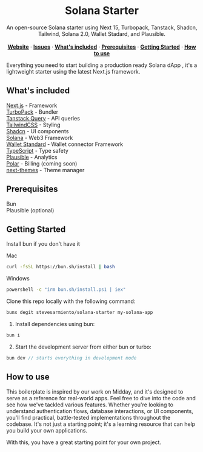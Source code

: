 <p align="center">
	<h1 align="center"><b>Solana Starter</b></h1>
<p align="center">
    An open-source Solana starter using Next 15, Turbopack, Tanstack, Shadcn, Tailwind, Solana 2.0, Wallet Stadard, and Plausible.
    <br />
    <br />
    <a href="https://v1.run"><strong>Website</strong></a> ·
    <a href="https://github.com/midday-ai/v1/issues"><strong>Issues</strong></a> ·
    <a href="#whats-included"><strong>What's included</strong></a> ·
    <a href="#prerequisites"><strong>Prerequisites</strong></a> ·
    <a href="#getting-started"><strong>Getting Started</strong></a> ·
    <a href="#how-to-use"><strong>How to use</strong></a>
  </p>
</p>

Everything you need to start building a production ready Solana dApp , it's a
lightweight starter using the latest Next.js framework.

## What's included

[Next.js](https://nextjs.org/) - Framework<br>
[TurboPack](https://turbo.build) - Bundler<br>
[Tanstack Query](https://tanstack.com/query/latest) - API queries<br>
[TailwindCSS](https://tailwindcss.com/) - Styling<br>
[Shadcn](https://ui.shadcn.com/) - UI components<br>
[Solana](https://github.com/solana-labs/solana-web3.js) - Web3 Framework<br>
[Wallet Standard](https://github.com/wallet-standard/wallet-standard) - Wallet
connector Framework<br> [TypeScript](https://www.typescriptlang.org/) - Type
safety<br> [Plausible](https://plausible.io/sites) - Analytics<br>
[Polar](https://polar.sh) - Billing (coming soon)<br>
[next-themes](https://next-themes-example.vercel.app/) - Theme manager<br>

## Prerequisites

Bun<br> Plausible (optional)<br>

## Getting Started

Install bun if you don't have it

Mac

```bash
curl -fsSL https://bun.sh/install | bash
```

Windows

```bash
powershell -c "irm bun.sh/install.ps1 | iex"
```

Clone this repo locally with the following command:

```bash
bunx degit stevesarmiento/solana-starter my-solana-app
```

1. Install dependencies using bun:

```sh
bun i
```

2. Start the development server from either bun or turbo:

```ts
bun dev // starts everything in development mode
```

## How to use

This boilerplate is inspired by our work on Midday, and it's designed to serve
as a reference for real-world apps. Feel free to dive into the code and see how
we've tackled various features. Whether you're looking to understand
authentication flows, database interactions, or UI components, you'll find
practical, battle-tested implementations throughout the codebase. It's not just
a starting point; it's a learning resource that can help you build your own
applications.

With this, you have a great starting point for your own project.
